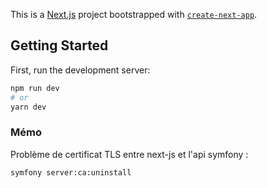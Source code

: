 This is a [Next.js](https://nextjs.org/) project bootstrapped with [`create-next-app`](https://github.com/vercel/next.js/tree/canary/packages/create-next-app).

## Getting Started

First, run the development server:

```bash
npm run dev
# or
yarn dev
```

### Mémo

Problème de certificat TLS entre next-js et l'api symfony :

```npm
symfony server:ca:uninstall
```